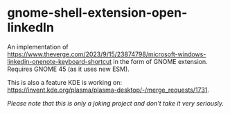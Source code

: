 # gnome-shell-extension-open-linkedln

An implementation of https://www.theverge.com/2023/9/15/23874798/microsoft-windows-linkedin-onenote-keyboard-shortcut in the form of GNOME extension. Requires GNOME 45 (as it uses new ESM).

This is also a feature KDE is working on: https://invent.kde.org/plasma/plasma-desktop/-/merge_requests/1731.

*Please note that this is only a joking project and don't take it very seriously.*
